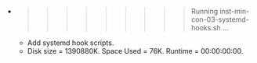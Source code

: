 * >>>>>>>>> Running inst-min-con-03-systemd-hooks.sh ...
  * Add systemd hook scripts.
  * Disk size = 1390880K. Space Used = 76K. Runtime = 00:00:00:00.
